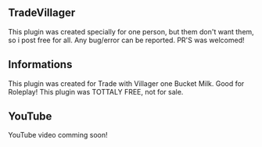 ## TradeVillager

This plugin was created specially for one person, but them don't want them, so i post free for all.
Any bug/error can be reported. 
PR'S was welcomed!

## Informations

This plugin was created for Trade with Villager one Bucket Milk. Good for Roleplay!
This plugin was TOTTALY FREE, not for sale.

## YouTube

YouTube video comming soon!
